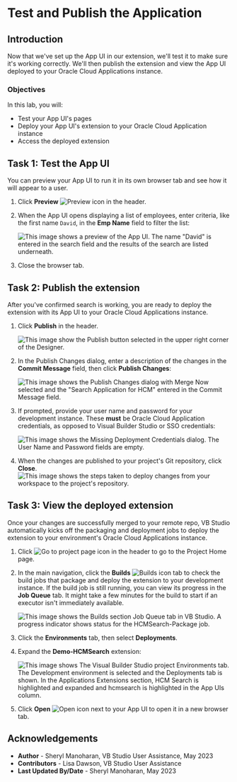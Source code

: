 # Test and Publish the Application

## Introduction

Now that we've set up the App UI in our extension, we'll test it to make sure it's working correctly. We'll then publish the extension and view the App UI deployed to your Oracle Cloud Applications instance.

### Objectives

In this lab, you will:

* Test your App UI's pages
* Deploy your App UI's extension to your Oracle Cloud Application instance
* Access the deployed extension

## Task 1: Test the App UI

You can preview your App UI to run it in its own browser tab and see how it will appear to a user.

1. Click **Preview** ![Preview icon](images/icon-preview.png) in the header.

2. When the App UI opens displaying a list of employees, enter criteria, like the first name `David`, in the **Emp Name** field to filter the list:

    ![This image shows a preview of the App UI. The name "David" is entered in the search field and the results of the search are listed underneath.](images/preview.png)

3. Close the browser tab.

## Task 2: Publish the extension

After you've confirmed search is working, you are ready to deploy the extension with its App UI to your Oracle Cloud Applications instance.

1. Click **Publish** in the header.

    ![This image show the Publish button selected in the upper right corner of the Designer.](images/publish.png)

2. In the Publish Changes dialog, enter a description of the changes in the **Commit Message** field, then click **Publish Changes**:

    ![This image shows the Publish Changes dialog with Merge Now selected and the "Search Application for HCM" entered in the Commit Message field.](images/publish-changes-dialog.png)

3. If prompted, provide your user name and password for your development instance. These **must** be Oracle Cloud Application credentials, as opposed to Visual Builder Studio or SSO credentials:

    ![This image shows the Missing Deployment Credentials dialog. The User Name and Password fields are empty.](images/deployment-creds.png)

4. When the changes are published to your project's Git repository, click **Close**.
    ![This image shows the steps taken to deploy changes from your workspace to the project's repository.](images/published.png)

## Task 3: View the deployed extension

Once your changes are successfully merged to your remote repo, VB Studio automatically kicks off the packaging and deployment jobs to deploy the extension to your environment's Oracle Cloud Applications instance.

1. Click ![Go to project page icon](images/icon-gotoprojectpage.png) in the header to go to the Project Home page.

2. In the main navigation, click the **Builds** ![Builds icon](images/icon-builds.png) tab to check the build jobs that package and deploy the extension to your development instance. If the build job is still running, you can view its progress in the **Job Queue** tab. It might take a few minutes for the build to start if an executor isn't immediately available.

    ![This image shows the Builds section Job Queue tab in VB Studio. A progress indicator shows status for the HCMSearch-Package job.](images/job-queue.png)

3. Click the **Environments** tab, then select **Deployments**.

4. Expand the **Demo-HCMSearch** extension:

    ![This image shows The Visual Builder Studio project Environments tab. The Development environment is selected and the Deployments tab is shown. In the Applications Extensions section, HCM Search is highlighted and expanded and hcmsearch is highlighted in the App UIs column.](images/deployment.png)

5. Click **Open** ![Open icon](images/icon-openappui.png) next to your App UI to open it in a new browser tab.

<!-- You may **proceed to the next lab**. -->

## Acknowledgements

* **Author** - Sheryl Manoharan, VB Studio User Assistance, May 2023
* **Contributors** -  Lisa Dawson, VB Studio User Assistance
* **Last Updated By/Date** - Sheryl Manoharan, May 2023
